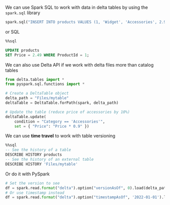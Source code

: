 We can use Spark SQL to work with data in delta tables by using the `spark.sql` library

 ```python
spark.sql("INSERT INTO products VALUES (1, 'Widget', 'Accessories', 2.99)")
```

or SQL

```sql
%%sql

UPDATE products
SET Price = 2.49 WHERE ProductId = 1;
```

We can also use Delta API if we work with delta files more than catalog tables

```python
from delta.tables import *
from pyspark.sql.functions import *

# Create a DeltaTable object
delta_path = "Files/mytable"
deltaTable = DeltaTable.forPath(spark, delta_path)

# Update the table (reduce price of accessories by 10%)
deltaTable.update(
    condition = "Category == 'Accessories'",
    set = { "Price": "Price * 0.9" })
```

We can use **time travel** to work with table versioning

 ```sql
%%sql
-- See the history of a table
DESCRIBE HISTORY products
-- See the history of an external table
DESCRIBE HISTORY 'Files/mytable'
```

Or do it with PySpark

```python
# Set the version to see
df = spark.read.format("delta").option("versionAsOf", 0).load(delta_path)
# Or use timestamp instead
df = spark.read.format("delta").option("timestampAsOf", '2022-01-01').load(delta_path)
```
